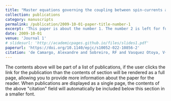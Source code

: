```yaml
---
title: "Master equations governing the coupling between spin-currents and gravity"
collection: publications
category: manuscripts
permalink: /publication/2009-10-01-paper-title-number-1
excerpt: 'This paper is about the number 1. The number 2 is left for future work.'
date: 2009-10-01
venue: 'Journal 1'
# slidesurl: 'http://academicpages.github.io/files/slides1.pdf'
paperurl: 'https://doi.org/10.1140/epjc/s10052-022-10856-2'
citation: 'de Camargo, Alexandre and Sobreiro, RF and Vasquez Otoya, V{\'\i}ctor Jos{\'e}. (2022) &quot;Master equations governing the coupling between spin-currents and gravity.&quot; <i>The European Physical Journal C</i>. 1(1).'
---
```


The contents above will be part of a list of publications, if the user clicks the link for the publication than the contents of section will be rendered as a full page, allowing you to provide more information about the paper for the reader. When publications are displayed as a single page, the contents of the above "citation" field will automatically be included below this section in a smaller font.